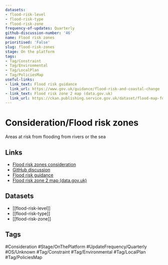 ```yaml
---
datasets:
- flood-risk-level
- flood-risk-type
- flood-risk-zone
frequency-of-updates: Quarterly
github-discussion-number: '46'
name: Flood risk zones
prioritised: 'False'
slug: flood-risk-zones
stage: On the platform
tags:
- Tag/Constraint
- Tag/Environmental
- Tag/LocalPlan
- Tag/PoliciesMap
useful-links:
- link_text: Flood risk guidance
  link_url: https://www.gov.uk/guidance/flood-risk-and-coastal-change
- link_text: Flood risk zone 2 map (data.gov.uk)
  link_url: https://ckan.publishing.service.gov.uk/dataset/flood-map-for-planning-rivers-and-sea-flood-zone-2
---
```


# Consideration/Flood risk zones

Areas at risk from flooding from rivers or the sea

## Links

* [Flood risk zones consideration](https://design.planning.data.gov.uk/planning-consideration/flood-risk-zones)
* [GitHub discussion](https://github.com/digital-land/data-standards-backlog/discussions/46)
* [Flood risk guidance](https://www.gov.uk/guidance/flood-risk-and-coastal-change)
* [Flood risk zone 2 map (data.gov.uk)](https://ckan.publishing.service.gov.uk/dataset/flood-map-for-planning-rivers-and-sea-flood-zone-2)

## Datasets

* [[flood-risk-level]]
* [[flood-risk-type]]
* [[flood-risk-zone]]

## Tags

#Consideration #Stage/OnThePlatform #UpdateFrequency/Quarterly #OS/Unknown #Tag/Constraint #Tag/Environmental #Tag/LocalPlan #Tag/PoliciesMap